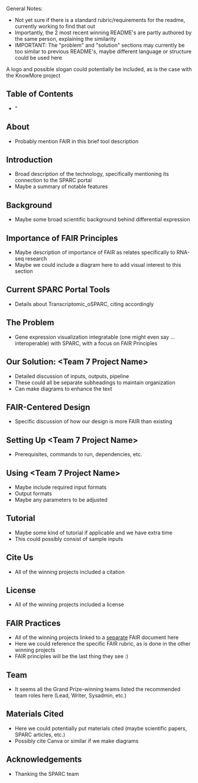 General Notes: 
- Not yet sure if there is a standard rubric/requirements for the readme, currently working to find that out
- Importantly, the 2 most recent winning README's are partly authored by the same person, explaining the similarity
- IMPORTANT: The "problem" and "solution" sections may currently be too similar to previous README's, maybe different language or structure could be used here

A logo and possible slogan could potentially be included, as is the case with the KnowMore project
## Table of Contents
- "
## About
- Probably mention FAIR in this brief tool description
## Introduction
- Broad description of the technology, specifically mentioning its connection to the SPARC portal
- Maybe a summary of notable features
## Background
- Maybe some broad scientific background behind differential expression
## Importance of FAIR Principles
- Maybe description of importance of FAIR as relates specifically to RNA-seq research
- Maybe we could include a diagram here to add visual interest to this section
## Current SPARC Portal Tools
- Details about Transcriptomic_oSPARC, citing accordingly
## The Problem
- Gene expression visualization integratable (one might even say … interoperable) with SPARC, with a focus on FAIR Principles
## Our Solution: <Team 7 Project Name>
- Detailed discussion of inputs, outputs, pipeline
- These could all be separate subheadings to maintain organization
- Can make diagrams to enhance the text
## FAIR-Centered Design
- Specific discussion of how our design is more FAIR than existing
## Setting Up <Team 7 Project Name>
- Prerequisites, commands to run, dependencies, etc.
## Using <Team 7 Project Name>
- Maybe include required input formats
- Output formats
- Maybe any parameters to be adjusted
## Tutorial
- Maybe some kind of tutorial if applicable and we have extra time
- This could possibly consist of sample inputs
## Cite Us
- All of the winning projects included a citation
## License
- All of the winning projects included a license
## FAIR Practices
- All of the winning projects linked to a <ins>separate</ins> FAIR document here
- Here we could reference the specific FAIR rubric, as is done in the other winning projects
- FAIR principles will be the last thing they see :)
## Team
- It seems all the Grand Prize-winning teams listed the recommended team roles here (Lead, Writer, Sysadmin, etc.)
## Materials Cited
- Here we could potentially put materials cited (maybe scientific papers, SPARC articles, etc.)
- Possibly cite Canva or similar if we make diagrams
## Acknowledgements
- Thanking the SPARC team

